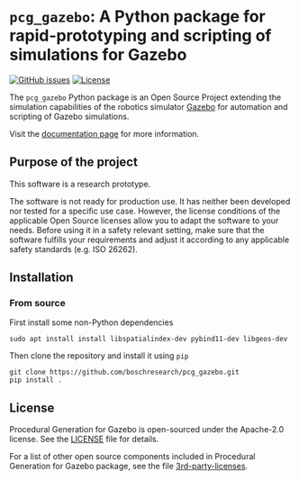# `pcg_gazebo`: A Python package for rapid-prototyping and scripting of simulations for Gazebo

[![GitHub issues](https://img.shields.io/github/issues/boschresearch/pcg_gazebo_pkgs.svg)](https://github.com/boschresearch/pcg_gazebo/issues)
[![License](https://img.shields.io/badge/license-Apache%202-blue.svg)](https://github.com/boschresearch/pcg_gazebo/blob/master/LICENSE)

The `pcg_gazebo` Python package is an Open Source
Project extending the simulation capabilities of the robotics simulator [Gazebo](http://gazebosim.org/)
for automation and scripting of Gazebo simulations.

Visit the [documentation page](https://boschresearch.github.io/pcg_gazebo_pkgs/) for more information.

## Purpose of the project

This software is a research prototype.

The software is not ready for production use. It has neither been developed nor
tested for a specific use case. However, the license conditions of the
applicable Open Source licenses allow you to adapt the software to your needs.
Before using it in a safety relevant setting, make sure that the software
fulfills your requirements and adjust it according to any applicable safety
standards (e.g. ISO 26262).

## Installation

### From source

First install some non-Python dependencies

```
sudo apt install install libspatialindex-dev pybind11-dev libgeos-dev
```

Then clone the repository and install it using `pip`

```
git clone https://github.com/boschresearch/pcg_gazebo.git
pip install .
```

## License

Procedural Generation for Gazebo is open-sourced under the Apache-2.0 license. See the [LICENSE](https://github.com/boschresearch/pcg_gazebo/blob/master/LICENSE) file for details.

For a list of other open source components included in Procedural Generation for Gazebo package, see the file [3rd-party-licenses](https://github.com/boschresearch/pcg_gazebo/blob/master/3rd-party-licenses.md).
